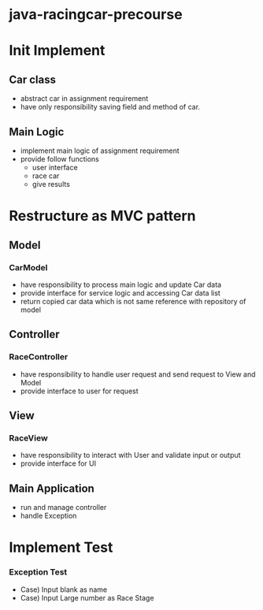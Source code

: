 # java-racingcar-precourse

# Init Implement

## Car class

- abstract car in assignment requirement
- have only responsibility saving field and method of car.  

## Main Logic

- implement main logic of assignment requirement
- provide follow functions
  - user interface
  - race car 
  - give results

# Restructure as MVC pattern

## Model

### CarModel

- have responsibility to process main logic and update Car data
- provide interface for service logic and accessing Car data list
- return copied car data which is not same reference with repository of model

## Controller

### RaceController

- have responsibility to handle user request and send request to View and Model
- provide interface to user for request


## View

### RaceView

- have responsibility to interact with User and validate input or output
- provide interface for UI

## Main Application

- run and manage controller
- handle Exception


# Implement Test

### Exception Test

-  Case) Input blank as name
- Case) Input Large number as Race Stage 